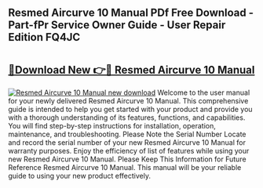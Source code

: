 ## Resmed Aircurve 10 Manual PDf Free Download - Part-fPr Service Owner Guide - User Repair Edition FQ4JC

# <h2><a href="http://bc40026.oget.top/?id=Resmed+Aircurve+10+Manual">🔗Download New 👉🔴 Resmed Aircurve 10 Manual</a></h2>

[![Resmed Aircurve 10 Manual new download](https://i.imgur.com/5g1atiW.png)](http://bc40026.oget.top/?id=Resmed+Aircurve+10+Manual)
Welcome to the user manual for your newly delivered Resmed Aircurve 10 Manual. This comprehensive guide is intended to help you get started with your product and provide you with a thorough understanding of its features, functions, and capabilities. You will find step-by-step instructions for installation, operation, maintenance, and troubleshooting. Please Note the Serial Number Locate and record the serial number of your new Resmed Aircurve 10 Manual for warranty purposes. Enjoy the efficiency of list of features while using your new Resmed Aircurve 10 Manual. Please Keep This Information for Future Reference Resmed Aircurve 10 Manual. This manual will be your reliable guide to using your new product effectively.
